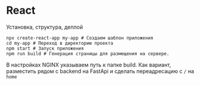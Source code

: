 # React
Установка, структура, деплой


    npx create-react-app my-app # Создаем шаблон приложения
    cd my-app # Переход в директорию проекта
    npm start # Запуск приложения
    npm run build # Генерация страницы для размещения на сервере. 
В настройках NGINX указываем путь к папке build. Как вариант, разместить рядом с backend на FastApi и сделать переадресацию с `/` на `home`

